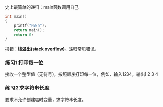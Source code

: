 史上最简单的递归：main函数调用自己
```c
int main()
{
    printf("NB\n");
    return main();
	return 0;
}
```
报错：**栈溢出(stack overflow)**。递归常见错误。

### 练习1 打印每一位
接收一个整型值（无符号），按照顺序打印每一位，例如，输入1234，输出1 2 3 4

### 练习2 求字符串长度
要求不允许创建临时变量，求字符串长度。
	
	
	
